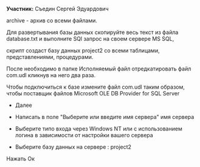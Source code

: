 **Учаcтник:** Съедин Сергей Эдуардович

archive - архив со всеми файлами.

Для развертывания базы данных скопируйте весь текст из файла database.txt и выполните SQl запрос на своем сервере MS SQL, 

скрипт создаст базу данных project2 со всеми таблицами, представлениями, процедурами.

После необходимо в папке Исполняемый файл отредкатировать файл com.udl кликнув на него два раза.

Чтобы подключиться к базе измените файл com.udl таким образом, чтобы поставщик файлов Microsoft OLE DB Provider for SQL Server 

- Далее 

- Написать в поле "Выберите или введите имя сервера" имя сервера 

- Выберите типо входа через Windows NT или c использованием логина в зависимости от настройки вашего сервера

- Выберите базу данных на сервере : project2

Нажать Ок

